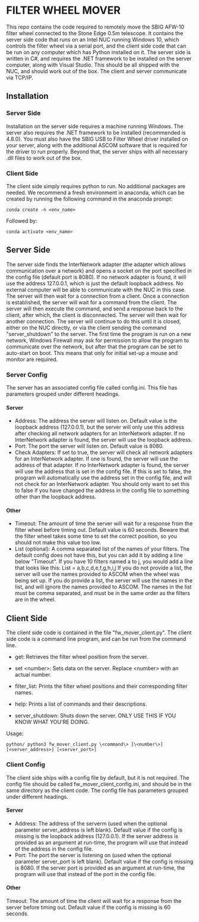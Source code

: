# FILTER WHEEL MOVER

This repo contains the code required to remotely move the SBIG AFW-10 filter wheel connected to the Stone Edge 0.5m telescope.  It contains the server side code that runs on an Intel NUC running Windows 10, which controls the filter wheel via a serial port, and the client side code that can be run on any computer which has Python installed on it.  The server side is written in C#, and requires the .NET framework to be installed on the server computer, along with Visual Studio.  This should be all shipped with the NUC, and should work out of the box.  The client and server communicate via TCP/IP.

## Installation

### Server Side
Installation on the server side requires a machine running Windows.  The server also requires the .NET framework to be installed (recommended is 4.8.0).  You must also have the SBIG USB to Filter Wheel driver installed on your server, along with the additional ASCOM software that is required for the driver to run properly.  Beyond that, the server ships with all necessary .dll files to work out of the box.

### Client Side
The client side simply requires python to run.  No additional packages are needed.  We recommend a fresh environment in anaconda, which can be created by running the following command in the anaconda prompt:
```
conda create -n <env_name> 
```
Followed by:
```
conda activate <env_name>
```
## Server Side
The server side finds the InterNetwork adapter (the adapter which allows communication over a network) and opens a socket on the port specified in the config file (default port is 8080).  If no network adapter is found, it will use the address 127.0.0.1, which is just the default loopback address.  No external computer will be able to communicate with the NUC in this case.  The server will then wait for a connection from a client.  Once a connection is established, the server will wait for a command from the client.  The server will then execute the command, and send a response back to the client, after which, the client is disconnected.  The server will then wait for another connection.  The server will continue to do this until it is closed, either on the NUC directly, or via the client sending the command "server_shutdown" to the server.  The first time the program is run on a new network, Windows Firewall may ask for permission to allow the program to communicate over the network, but after that the program can be set to auto-start on boot.  This means that only for initial set-up a mouse and monitor are required. 

### Server Config
The server has an associated config file called config.ini.  This file has parameters grouped under different headings.

#### Server
- Address: The address the server will listen on.  Default value is the loopback address (127.0.0.1), but the server will only use this address after checking all network adapters for an InterNetwork adapter.  If no InterNetwork adapter is found, the server will use the loopback address.
- Port: The port the server will listen on.  Default value is 8080.
- Check Adapters: If set to true, the server will check all network adapters for an InterNetwork adapter.  If one is found, the server will use the address of that adapter.  If no InterNetwork adapter is found, the server will use the address that is set in the config file.  If this is set to false, the program will automatically use the address set in the config file, and will not check for an InterNetwork adapter.  You should only want to set this to false if you have changed the address in the config file to something other than the loopback address.

#### Other
- Timeout: The amount of time the server will wait for a response from the filter wheel before timing out.  Default value is 60 seconds.
Beware that the filter wheel takes some time to set the correct position, so you should not make this value too low.
- List (optional):  A comma separated list of the names of your filters.  The default config does not have this, but you can add it by adding a line below "Timeout".  If you have 10 filters named a to j, you would add a line that looks like this:
List = a,b,c,d,e,f,g,h,i,j
If you do not provide a list, the server will use the names provided to ASCOM when the wheel was being set up.  If you do provide a list, the server will use the names in the list, and will ignore the names provided to ASCOM.  The names in the list must be comma separated, and must be in the same order as the filters are in the wheel.

## Client Side
The client side code is contained in the file "fw_mover_client.py".  The client side code is a command line program, and can be run from the command line.  

- get: Retrieves the filter wheel position from the server.

- set \<number\>: Sets data on the server. Replace \<number\> with an actual number.

- filter_list: Prints the filter wheel positions and their corresponding filter names.

- help: Prints a list of commands and their descriptions.

- server_shutdown: Shuts down the server.  ONLY USE THIS IF YOU KNOW WHAT YOU'RE DOING.

Usage: 
```
python/ python3 fw_mover_client.py \<command\> [\<number\>] [<server_address>] [<server_port>]
```
### Client Config
The client side ships with a config file by default, but it is not required.  The config file should be called fw_mover_client_config.ini, and 
should be in the same directory as the client code.  The config file has parameters grouped under different headings.

#### Server
- Address: The address of the serverm (used when the optional parameter server_address is left blank).  Default value if the config is missing is the loopback address (127.0.0.1).  If the server address is provided as an argument at run-time, the program will use that instead of the address in the config file.
- Port: The port the server is listening on (used when the optional parameter server_port is left blank).  Default value if the config is missing is 8080. If the server port is provided as an argument at run-time, the program will use that instead of the port in the config file.

#### Other
Timeout: The amount of time the client will wait for a response from the server before timing out.  Default value if the config is missing is 60 seconds.
